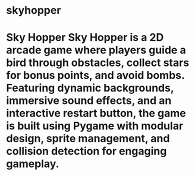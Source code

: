 # skyhopper
# Sky Hopper  Sky Hopper is a 2D arcade game where players guide a bird through obstacles, collect stars for bonus points, and avoid bombs. Featuring dynamic backgrounds, immersive sound effects, and an interactive restart button, the game is built using Pygame with modular design, sprite management, and collision detection for engaging gameplay.
